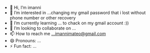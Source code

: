- 👋 Hi, I’m imanni
- 👀 I’m interested in ...changing my gmail password that i lost without phone number or other recovery 
- 🌱 I’m currently learning ... to chack on my gmail account :))
- 💞️ I’m looking to collaborate on ...
- 📫 How to reach me ...imannimateo@gmail.com
- 😄 Pronouns: ...
- ⚡ Fun fact: ...

<!---
imannimateo/imannimateo is a ✨ special ✨ repository because its `README.md` (this file) appears on your GitHub profile.
You can click the Preview link to take a look at your changes.
--->
